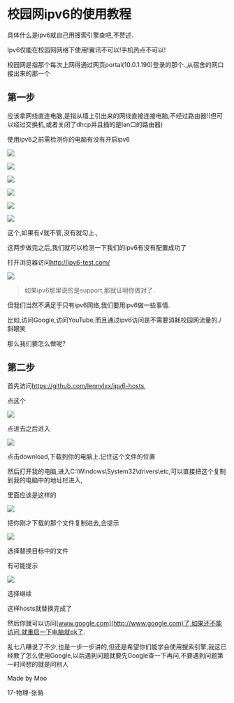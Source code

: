 校园网ipv6的使用教程
====================

具体什么是ipv6就自己用搜索引擎查吧,不赘述.

Ipv6仅能在校园网网络下使用!翼讯不可以!手机热点不可以!

校园网是指那个每次上网得通过网页portal(10.0.1.190)登录的那个.,从宿舍的网口接出来的那一个

**第一步**
----------

应该拿网线直连电脑,是指从墙上引出来的网线直接连接电脑,不经过路由器!(但可以经过交换机,或者关闭了dhcp并且插的是lan口的路由器)

使用ipv6之前需检测你的电脑有没有开启ipv6

![](media/e40e4d64398684ef092117cd0add98f2.png)

![](media/a1b2bd1c3495a98792d0880f33f67895.png)

![](media/c54c0ffba366d2ffdfb34cea9a3dfb3e.png)

![](media/baf2fb8495faf3695526da38726ad676.png)

![](media/507e0fef24d330a07e78f4cdf02590cd.png)

![](media/a0a6b13beeaf9d39c4659689a1b2a728.png)

这个,如果有√就不管,没有就勾上.,

这两步做完之后,我们就可以检测一下我们的ipv6有没有配置成功了

打开浏览器访问<http://ipv6-test.com/>

![](media/3f27a9dc200b4b5e3c06822cb1fd6023.png)

>   如果ipv6那里说的是support,那就证明你做对了.

但我们当然不满足于只有ipv6网络,我们要用ipv6做一些事情.

比如,访问Google,访问YouTube,而且通过ipv6访问是不需要消耗校园网流量的./斜眼笑

那么我们要怎么做呢?

**第二步**
----------

首先访问<https://github.com/lennylxx/ipv6-hosts>,

点这个

![](media/cbfa36df625b242b735eeaab09c02534.png)

点进去之后进入

![](media/caa62e4f3e4a16eb09b121c74f284320.png)

点击download,下载到你的电脑上.记住这个文件的位置

然后打开我的电脑,进入C:\\Windows\\System32\\drivers\\etc,可以直接把这个复制到我的电脑中的地址栏进入,

里面应该是这样的

![](media/0405c442fa2574f4ca4434d0f680fc45.png)

把你刚才下载的那个文件复制进去,会提示

![](media/19f6341d0d8cd5238aa63e0148cebf47.png)

选择替换目标中的文件

有可能提示

![](media/ce642ab31044bae7a0e1cedca8027da3.png)

选择继续

这样hosts就替换完成了

然后你就可以访问[www.google.com](http://www.google.com)了,如果还不能访问,就重启一下电脑就ok了.

乱七八糟说了不少,也是一步一步讲的,但还是希望你们能学会使用搜索引擎,我这已经教了怎么使用Google,以后遇到问题就要先Google查一下再问,不要遇到问题第一时间想的就是问别人

Made by Moo

17-物理-张萌
